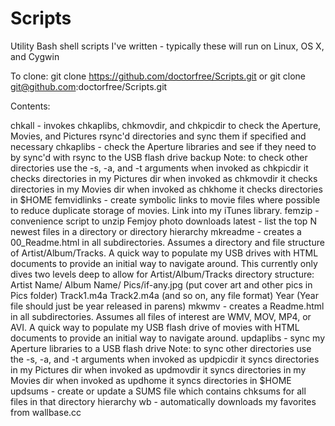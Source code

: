 Scripts
=======

Utility Bash shell scripts I've written - typically these will run on Linux,
OS X, and Cygwin

To clone:
    git clone https://github.com/doctorfree/Scripts.git
    or
    git clone git@github.com:doctorfree/Scripts.git

Contents:

chkall - invokes chkaplibs, chkmovdir, and chkpicdir to check the Aperture,
         Movies, and Pictures rsync'd directories and sync them if specified
         and necessary
chkaplibs - check the Aperture libraries and see if they need to by sync'd
            with rsync to the USB flash drive backup
            Note: to check other directories use the -s, -a, and -t arguments
            when invoked as chkpicdir it checks directories in my Pictures dir
            when invoked as chkmovdir it checks directories in my Movies dir
            when invoked as chkhome it checks directories in $HOME
femvidlinks - create symbolic links to movie files where possible to reduce
              duplicate storage of movies. Link into my iTunes library.
femzip - convenience script to unzip Femjoy photo downloads
latest - list the top N newest files in a directory or directory hierarchy
mkreadme - creates a 00_Readme.html in all subdirectories. Assumes a directory
           and file structure of Artist/Album/Tracks. A quick way to populate
           my USB drives with HTML documents to provide an initial way to
           navigate around. This currently only dives two levels deep to allow
           for Artist/Album/Tracks directory structure:
             Artist Name/
               Album Name/
                 Pics/if-any.jpg (put cover art and other pics in Pics folder)
                 Track1.m4a
                 Track2.m4a (and so on, any file format)
                 Year (Year file should just be year released in parens)
mkwmv - creates a Readme.html in all subdirectories. Assumes all files of
        interest are WMV, MOV, MP4, or AVI. A quick way to populate my USB
        flash drive of movies with HTML documents to provide an initial way
        to navigate around.
updaplibs - sync my Aperture libraries to a USB flash drive
            Note: to sync other directories use the -s, -a, and -t arguments
            when invoked as updpicdir it syncs directories in my Pictures dir
            when invoked as updmovdir it syncs directories in my Movies dir
            when invoked as updhome it syncs directories in $HOME
updsums - create or update a SUMS file which contains chksums for all files
          in that directory hierarchy
wb - automatically downloads my favorites from wallbase.cc
